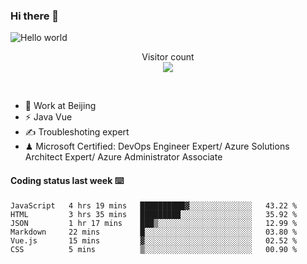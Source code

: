 ### Hi there 👋

<img src="https://raw.githubusercontent.com/sagar-viradiya/sagar-viradiya/master/resources/banner.png" alt="Hello world">
<p align="center"> 
  Visitor count<br/>
  <img src="https://profile-counter.glitch.me/youszoe/count.svg" />
</p>
<br/>

- 🍻 Work at Beijing 
- ⚡ Java Vue
- ✍️ Troubleshoting expert
- ♟  Microsoft Certified: DevOps Engineer Expert/ Azure Solutions Architect Expert/ Azure Administrator Associate

#### Coding status last week ⌨️

<!--START_SECTION:waka-->

```text
JavaScript   4 hrs 19 mins   ██████████▓░░░░░░░░░░░░░░   43.22 %
HTML         3 hrs 35 mins   █████████░░░░░░░░░░░░░░░░   35.92 %
JSON         1 hr 17 mins    ███▒░░░░░░░░░░░░░░░░░░░░░   12.99 %
Markdown     22 mins         █░░░░░░░░░░░░░░░░░░░░░░░░   03.80 %
Vue.js       15 mins         ▓░░░░░░░░░░░░░░░░░░░░░░░░   02.52 %
CSS          5 mins          ▒░░░░░░░░░░░░░░░░░░░░░░░░   00.90 %
```

<!--END_SECTION:waka-->

<br/>
<center><img src="http://ghchart.rshah.org/409ba5/yousazoe" alt="" /></center>


